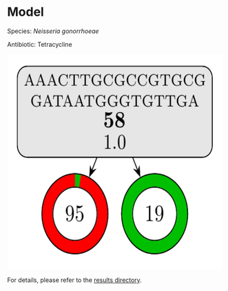 
# Model

Species: *Neisseria gonorrhoeae*

Antibiotic: Tetracycline

<img src="./model.png" width=500 height=500 />

For details, please refer to the [results directory](../../../../../results/cart_b/neisseria%20gonorrhoeae/tetracycline/repeat_6/).

